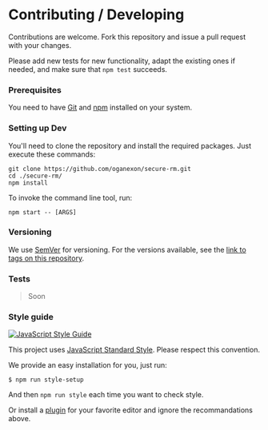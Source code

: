 # Contributing / Developing

Contributions are welcome. Fork this repository and issue a pull request with your changes.

Please add new tests for new functionality, adapt the existing ones if needed, and make sure that `npm test` succeeds.

### Prerequisites
You need to have [Git](https://git-scm.com/downloads) and [npm](https://www.npmjs.com/get-npm) installed on your system.

### Setting up Dev
You'll need to clone the repository and install the required packages.
Just execute these commands:

```shell
git clone https://github.com/oganexon/secure-rm.git
cd ./secure-rm/
npm install
```
To invoke the command line tool, run:
```shell
npm start -- [ARGS]
```

<!--### Deploying / Publishing
give instructions on how to build and release a new version
In case there's some step you have to take that publishes this project to a
server, this is the right time to state it.

```shell
packagemanager deploy your-project -s server.com -u username -p password
```

And again you'd need to tell what the previous code actually does.
-->

### Versioning

We use [SemVer](http://semver.org/) for versioning. For the versions available, see the [link to tags on this repository](/tags).

<!--## Configuration

Here you should write what are all of the configurations a user can enter when
using the project.
-->

### Tests

> Soon
<!--
Describe and show how to run the tests with code examples.
Explain what these tests test and why.

```shell
Give an example
```
-->

### Style guide

[![JavaScript Style Guide](https://cdn.rawgit.com/standard/standard/master/badge.svg)](https://github.com/standard/standard)

This project uses [JavaScript Standard Style](https://cdn.rawgit.com/standard/standard/master/badge.svg). Please respect this convention.

We provide an easy installation for you, just run:
```shell
$ npm run style-setup
```

And then `npm run style` each time you want to check style.

Or install a [plugin](https://standardjs.com/awesome.html#editor-plugins) for your favorite editor and ignore the recommandations above.